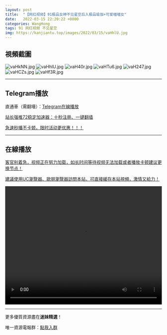 ```yaml
---
layout: post
title:  "【网红视频】91极品女神不见星空后入极品瑜伽+可爱喵喵女"
date:   2022-03-15 22:20:22 +0800
categories: WangHong
tags: 91 网红视频 不见星空
img: https://kanjiantu.top/images/2022/03/15/vaHhlU.jpg
---
```



## 視頻截圖

![vaHkNN.jpg](https://kanjiantu.top/images/2022/03/15/vaHkNN.jpg)
![vaHhlU.jpg](https://kanjiantu.top/images/2022/03/15/vaHhlU.jpg)
![vaH40r.jpg](https://kanjiantu.top/images/2022/03/15/vaH40r.jpg)
![vaHTu6.jpg](https://kanjiantu.top/images/2022/03/15/vaHTu6.jpg)
![vaH247.jpg](https://kanjiantu.top/images/2022/03/15/vaH247.jpg)
![vaHCZs.jpg](https://kanjiantu.top/images/2022/03/15/vaHCZs.jpg)
![vaHf3R.jpg](https://kanjiantu.top/images/2022/03/15/vaHf3R.jpg)

* * *
## Telegram播放

直通車（需翻墻）：[Telegram在線播放](https://t.me/mimeijingxuan/54)

<u>站长强推72稳定加速器：[十秒注册、一键翻墙](https://www.mimei.blog/skip/vpn.html) </u>


<u>急速秒播不卡顿，限时活动更优惠！！！</u>
* * *
## 在線播放
<u>客官别着急，视频正在努力加载，如长时间等待视频无法加载或者播放卡顿建议更换节点！</u>

<u>建議使用UC瀏覽器、歐朋瀏覽器訪問本站，可直接緩存本站視頻，激情又給力！</u>
<center><video src="https://cdn.publer.io/uploads/videos/62449608db27977586aabe23/d1f8938cd23499a955e54c7845535b43.mp4" width="100%" height="380px"  controls="controls"></video></center>

* * *
更多優質資源盡在**迷妹精選**！

唯一資源電報群：[點我入群](https://t.me/mimeijingxuan)


